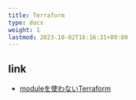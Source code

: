 ```yaml
---
title: Terraform
type: docs
weight: 1
lastmod: 2023-10-02T16:16:31+09:00
---
```


## link

- [moduleを使わないTerraform](https://zenn.dev/smartround_dev/articles/5e20fa7223f0fd)
